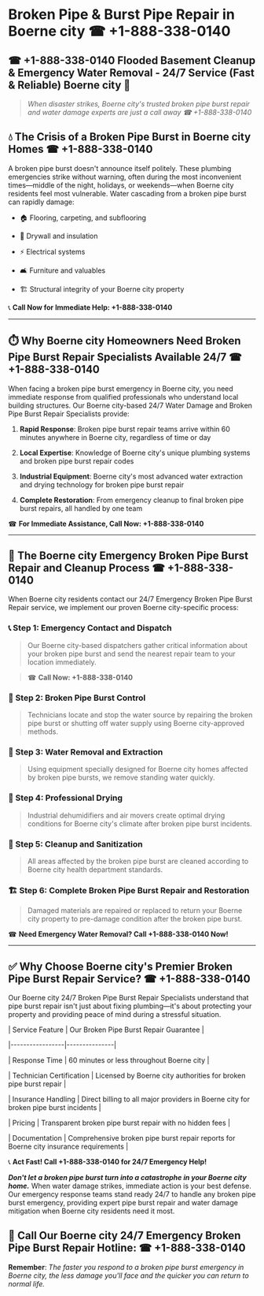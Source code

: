 # Broken Pipe & Burst Pipe Repair in Boerne city ☎ +1-888-338-0140  
## ☎ +1-888-338-0140 Flooded Basement Cleanup & Emergency Water Removal - 24/7 Service (Fast & Reliable) Boerne city 🚨  

> *When disaster strikes, Boerne city's trusted broken pipe burst repair and water damage experts are just a call away ☎ +1-888-338-0140*  

## 💧 The Crisis of a Broken Pipe Burst in Boerne city Homes ☎ +1-888-338-0140  

A broken pipe burst doesn't announce itself politely. These plumbing emergencies strike without warning, often during the most inconvenient times—middle of the night, holidays, or weekends—when Boerne city residents feel most vulnerable. Water cascading from a broken pipe burst can rapidly damage:  

* 🏠 Flooring, carpeting, and subflooring  
* 🧱 Drywall and insulation  
* ⚡ Electrical systems  
* 🛋️ Furniture and valuables  
* 🏗️ Structural integrity of your Boerne city property  

📞 **Call Now for Immediate Help: +1-888-338-0140**  

---  

## ⏱️ Why Boerne city Homeowners Need Broken Pipe Burst Repair Specialists Available 24/7 ☎ +1-888-338-0140  

When facing a broken pipe burst emergency in Boerne city, you need immediate response from qualified professionals who understand local building structures. Our Boerne city-based 24/7 Water Damage and Broken Pipe Burst Repair Specialists provide:  

1. **Rapid Response**: Broken pipe burst repair teams arrive within 60 minutes anywhere in Boerne city, regardless of time or day  
2. **Local Expertise**: Knowledge of Boerne city's unique plumbing systems and broken pipe burst repair codes  
3. **Industrial Equipment**: Boerne city's most advanced water extraction and drying technology for broken pipe burst repair  
4. **Complete Restoration**: From emergency cleanup to final broken pipe burst repairs, all handled by one team  

☎ **For Immediate Assistance, Call Now: +1-888-338-0140**  

---  

## 🔧 The Boerne city Emergency Broken Pipe Burst Repair and Cleanup Process ☎ +1-888-338-0140  

When Boerne city residents contact our 24/7 Emergency Broken Pipe Burst Repair service, we implement our proven Boerne city-specific process:  

### 📞 Step 1: Emergency Contact and Dispatch  
> Our Boerne city-based dispatchers gather critical information about your broken pipe burst and send the nearest repair team to your location immediately.  
> ☎ **Call Now: +1-888-338-0140**  

### 🚿 Step 2: Broken Pipe Burst Control  
> Technicians locate and stop the water source by repairing the broken pipe burst or shutting off water supply using Boerne city-approved methods.  

### 🌊 Step 3: Water Removal and Extraction  
> Using equipment specially designed for Boerne city homes affected by broken pipe bursts, we remove standing water quickly.  

### 💨 Step 4: Professional Drying  
> Industrial dehumidifiers and air movers create optimal drying conditions for Boerne city's climate after broken pipe burst incidents.  

### 🧼 Step 5: Cleanup and Sanitization  
> All areas affected by the broken pipe burst are cleaned according to Boerne city health department standards.  

### 🏗️ Step 6: Complete Broken Pipe Burst Repair and Restoration  
> Damaged materials are repaired or replaced to return your Boerne city property to pre-damage condition after the broken pipe burst.  

☎ **Need Emergency Water Removal? Call +1-888-338-0140 Now!**  

---  

## ✅ Why Choose Boerne city's Premier Broken Pipe Burst Repair Service? ☎ +1-888-338-0140  

Our Boerne city 24/7 Broken Pipe Burst Repair Specialists understand that pipe burst repair isn't just about fixing plumbing—it's about protecting your property and providing peace of mind during a stressful situation.  

| Service Feature | Our Broken Pipe Burst Repair Guarantee |  
|-----------------|---------------|  
| Response Time | 60 minutes or less throughout Boerne city |  
| Technician Certification | Licensed by Boerne city authorities for broken pipe burst repair |  
| Insurance Handling | Direct billing to all major providers in Boerne city for broken pipe burst incidents |  
| Pricing | Transparent broken pipe burst repair with no hidden fees |  
| Documentation | Comprehensive broken pipe burst repair reports for Boerne city insurance requirements |  

📞 **Act Fast! Call +1-888-338-0140 for 24/7 Emergency Help!**  

***Don't let a broken pipe burst turn into a catastrophe in your Boerne city home.*** When water damage strikes, immediate action is your best defense. Our emergency response teams stand ready 24/7 to handle any broken pipe burst emergency, providing expert pipe burst repair and water damage mitigation when Boerne city residents need it most.  

## 📱 Call Our Boerne city 24/7 Emergency Broken Pipe Burst Repair Hotline: ☎ +1-888-338-0140  

**Remember**: *The faster you respond to a broken pipe burst emergency in Boerne city, the less damage you'll face and the quicker you can return to normal life.*